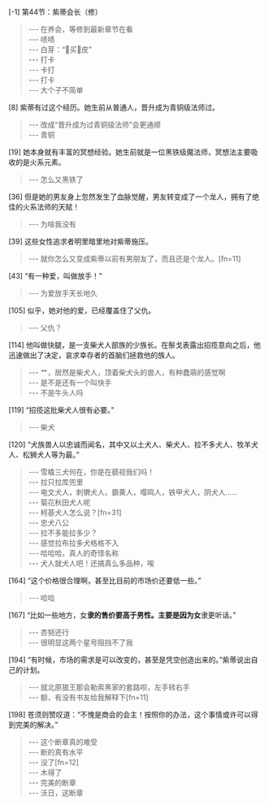 
[-1] 第44节：紫蒂会长（修）
>--- 在养会，等修到最新章节在看<br>
>--- 啧啧<br>
>--- 白芽：“🐴买🐴皮”<br>
>--- 打卡<br>
>--- 卡打<br>
>--- 打卡<br>
>--- 大个子不简单<br>

[8] 紫蒂有过这个经历。她生前从普通人，晋升成为青铜级法师过。
>--- 改成“晋升成为过青铜级法师”会更通顺<br>
>--- 青铜<br>

[19] 她本身就有丰富的冥想经验。她生前就是一位黑铁级魔法师，冥想法主要吸收的是火系元素。
>--- 怎么又黑铁了<br>

[36] 但是她的男友身上忽然发生了血脉觉醒，男友转变成了一个龙人，拥有了绝佳的火系法师的天赋！
>--- 为啥我没有<br>

[39] 这些女性追求者明里暗里地对紫蒂施压。
>--- 就你怎么又变成紫蒂以前有男朋友了，而且还是个龙人。[fn=11]<br>

[43] “有一种爱，叫做放手！”
>--- 为爱放手天长地久<br>

[105] 似乎，她对他的爱，已经覆盖住了父仇。
>--- 父仇？<br>

[114] 他叫做快腿，是一支柴犬人部族的少族长。在鬃戈表露出招揽意向之后，他迅速做出了决定，哀求幸存者的首脑们拯救他的族人。
>--- 艹，居然是柴犬人，顶着柴犬头的兽人，有种蠢萌的感觉啊<br>
>--- 是不是还有一个叫快手<br>
>--- 不是牛头人吗<br>

[119] “招揽这批柴犬人很有必要。”
>--- 柴犬<br>

[120] “犬族兽人以忠诚而闻名，其中又以土犬人、柴犬人、拉不多犬人、牧羊犬人、松狮犬人等为最。”
>--- 雪橇三犬何在，你是在藐视我们吗！<br>
>--- 拉只拉库兜里<br>
>--- 电文犬人，刺猬犬人，霸黄人，嘤鸣人，铁甲犬人，阴犬人……<br>
>--- 菊花秋田犬人呢<br>
>--- 柯基犬人怎么说？[fn=31]<br>
>--- 忠犬八公<br>
>--- 拉不多能拉多少？<br>
>--- 感觉拉布拉多犬格格不入<br>
>--- 哈哈哈，真人的奇怪名称<br>
>--- 犬人就犬人吧！还搞真么多品种，唉<br>

[164] “这个价格很合理啊，甚至比目前的市场价还要低一些。”
>--- 哈哈<br>

[167] “比如一些地方，女**隶的售价要高于男性。主要是因为女**隶更听话。”
>--- 杏努还行<br>
>--- 很明显这两个星号阻挡不了我<br>

[194] “有时候，市场的需求是可以改变的，甚至是凭空创造出来的。”紫蒂说出自己的计划。
>--- 就北原狼王那会勒索黑家的套路呗，左手转右手<br>
>--- 额，有没有书友给我解释下[fn=11]<br>

[198] 苍须则赞叹道：“不愧是商会的会主！按照你的办法，这个事情或许可以得到完美的解决。”
>--- 这个断章真的难受<br>
>--- 断的真有水平<br>
>--- 没了[fn=12]<br>
>--- 木得了<br>
>--- 完美的断章<br>
>--- 沃日，这断章<br>
